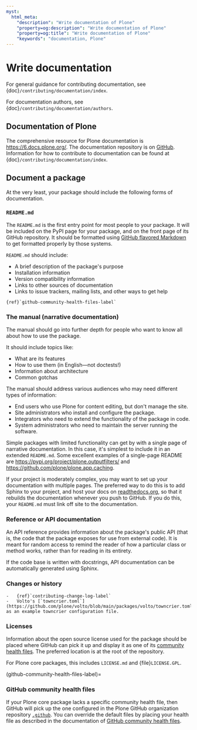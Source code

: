 ```yaml
---
myst:
  html_meta:
    "description": "Write documentation of Plone"
    "property=og:description": "Write documentation of Plone"
    "property=og:title": "Write documentation of Plone"
    "keywords": "documentation, Plone"
---
```


# Write documentation

For general guidance for contributing documentation, see {doc}`/contributing/documentation/index`.

For documentation authors, see {doc}`/contributing/documentation/authors`.

## Documentation of Plone

The comprehensive resource for Plone documentation is https://6.docs.plone.org/.
The documentation repository is on [GitHub](https://github.com/plone/documentation).
Information for how to contribute to documentation can be found at {doc}`/contributing/documentation/index`.


## Document a package

At the very least, your package should include the following forms of documentation.

### `README.md`

The `README.md` is the first entry point for most people to your package.
It will be included on the PyPI page for your package, and on the front page of its GitHub repository.
It should be formatted using [GitHub flavored Markdown](https://github.github.com/gfm/) to get formatted properly by those systems.

`README.md` should include:

-   A brief description of the package's purpose
-   Installation information
-   Version compatibility information
-   Links to other sources of documentation
-   Links to issue trackers, mailing lists, and other ways to get help

```{seealso}
{ref}`github-community-health-files-label`
```


### The manual (narrative documentation)

The manual should go into further depth for people who want to know all about how to use the package.

It should include topics like:

-   What are its features
-   How to use them (in English—not doctests!)
-   Information about architecture
-   Common gotchas

The manual should address various audiences who may need different types of information:

-   End users who use Plone for content editing, but don't manage the site.
-   Site administrators who install and configure the package.
-   Integrators who need to extend the functionality of the package in code.
-   System administrators who need to maintain the server running the software.

Simple packages with limited functionality can get by with a single page of narrative documentation.
In this case, it's simplest to include it in an extended `README.md`.
Some excellent examples of a single-page README are https://pypi.org/project/plone.outputfilters/ and https://github.com/plone/plone.app.caching.

If your project is moderately complex, you may want to set up your documentation with multiple pages.
The preferred way to do this is to add Sphinx to your project, and host your docs on [readthedocs.org](https://about.readthedocs.com/), so that it rebuilds the documentation whenever you push to GitHub.
If you do this, your `README.md` must link off site to the documentation.


### Reference or API documentation

An API reference provides information about the package's public API (that is, the code that the package exposes for use from external code).
It is meant for random access to remind the reader of how a particular class or method works, rather than for reading in its entirety.

If the code base is written with docstrings, API documentation can be automatically generated using Sphinx.


### Changes or history

```{seealso}
-   {ref}`contributing-change-log-label`
-   Volto's [`towncrier.toml`](https://github.com/plone/volto/blob/main/packages/volto/towncrier.toml) as an example towncrier configuration file.
```


### Licenses

Information about the open source license used for the package should be placed where GitHub can pick it up and display it as one of its [community health files](https://docs.github.com/en/communities/setting-up-your-project-for-healthy-contributions/creating-a-default-community-health-file).
The preferred location is at the root of the repository.

For Plone core packages, this includes `LICENSE.md` and {file}`LICENSE.GPL`.


(github-community-health-files-label)=

### GitHub community health files

If your Plone core package lacks a specific community health file, then GitHub will pick up the one configured in the Plone GitHub organization repository [`.github`](https://github.com/plone/.github).
You can override the default files by placing your health file as described in the documentation of [GitHub community health files](https://docs.github.com/en/communities/setting-up-your-project-for-healthy-contributions/creating-a-default-community-health-file).
